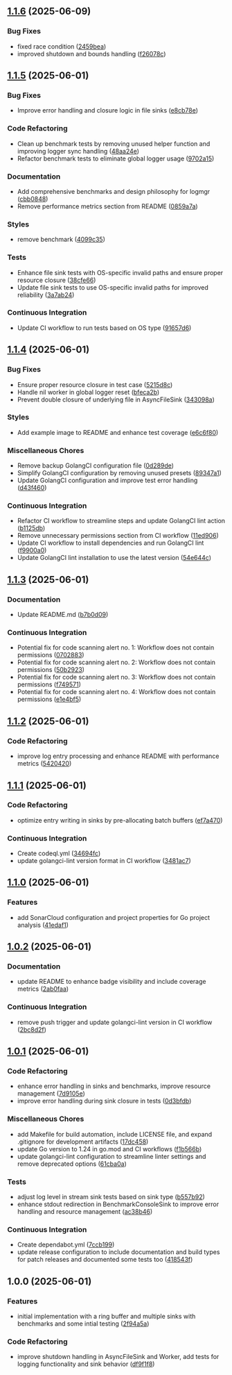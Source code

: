 ## [1.1.6](https://github.com/bxrne/logmgr/compare/v1.1.5...v1.1.6) (2025-06-09)


### Bug Fixes

* fixed race condition ([2459bea](https://github.com/bxrne/logmgr/commit/2459beac362a06ef61e94701049909b16703d751))
* improved shutdown and bounds handling ([f26078c](https://github.com/bxrne/logmgr/commit/f26078c3c735409163565171066e7bed654b4a52))

## [1.1.5](https://github.com/bxrne/logmgr/compare/v1.1.4...v1.1.5) (2025-06-01)


### Bug Fixes

* Improve error handling and closure logic in file sinks ([e8cb78e](https://github.com/bxrne/logmgr/commit/e8cb78e23b00f8753591524a78e41636967f9254))


### Code Refactoring

* Clean up benchmark tests by removing unused helper function and improving logger sync handling ([48aa24e](https://github.com/bxrne/logmgr/commit/48aa24ed966c71e12b2e95e26d68647c6ccea429))
* Refactor benchmark tests to eliminate global logger usage ([9702a15](https://github.com/bxrne/logmgr/commit/9702a15e9ee4cb3cb3796c2288dd20cee49e2dbe))


### Documentation

* Add comprehensive benchmarks and design philosophy for logmgr ([cbb0848](https://github.com/bxrne/logmgr/commit/cbb08483c45830e72100403a72c4947f95702806))
* Remove performance metrics section from README ([0859a7a](https://github.com/bxrne/logmgr/commit/0859a7a0a5d8fa3bf47442e644223aa73aa54254))


### Styles

* remove benchmark ([4099c35](https://github.com/bxrne/logmgr/commit/4099c350054ea786dea6baec24be719910a655b5))


### Tests

* Enhance file sink tests with OS-specific invalid paths and ensure proper resource closure ([38cfe66](https://github.com/bxrne/logmgr/commit/38cfe66afd88e8ffa1f70e0dd260932ce1487f84))
* Update file sink tests to use OS-specific invalid paths for improved reliability ([3a7ab24](https://github.com/bxrne/logmgr/commit/3a7ab24c446359f88e3099f02caccc73b9161f20))


### Continuous Integration

* Update CI workflow to run tests based on OS type ([91657d6](https://github.com/bxrne/logmgr/commit/91657d693a075ec2412baf9e201e9d6a20fdae3f))

## [1.1.4](https://github.com/bxrne/logmgr/compare/v1.1.3...v1.1.4) (2025-06-01)


### Bug Fixes

* Ensure proper resource closure in test case ([5215d8c](https://github.com/bxrne/logmgr/commit/5215d8c9402c3c7ca61eebd1ac81e3a3c03c4937))
* Handle nil worker in global logger reset ([bfeca2b](https://github.com/bxrne/logmgr/commit/bfeca2bc7a0cccaaba9cee3dbcfea393220eae6c))
* Prevent double closure of underlying file in AsyncFileSink ([343098a](https://github.com/bxrne/logmgr/commit/343098a169d942645726c0f213aaee21c835d452))


### Styles

* Add example image to README and enhance test coverage ([e6c6f80](https://github.com/bxrne/logmgr/commit/e6c6f8055f7d068c83c42bf1c7cd1f2c4c4a98c2))


### Miscellaneous Chores

* Remove backup GolangCI configuration file ([0d289de](https://github.com/bxrne/logmgr/commit/0d289de19970a84cea6988d4ab36690e443c47a1))
* Simplify GolangCI configuration by removing unused presets ([89347a1](https://github.com/bxrne/logmgr/commit/89347a17ab0f351aaa06ae4ff930d7e113448302))
* Update GolangCI configuration and improve test error handling ([d43f460](https://github.com/bxrne/logmgr/commit/d43f460f295bc48b815aea18a071e77650a382c2))


### Continuous Integration

* Refactor CI workflow to streamline steps and update GolangCI lint action ([b1125db](https://github.com/bxrne/logmgr/commit/b1125db12a0f8514f92a3ddb6af3e65b010be0c9))
* Remove unnecessary permissions section from CI workflow ([11ed906](https://github.com/bxrne/logmgr/commit/11ed90674d908befc6213885bc93e837b1f22089))
* Update CI workflow to install dependencies and run GolangCI lint ([f9900a0](https://github.com/bxrne/logmgr/commit/f9900a06c39ea95c661d1ddb66c51eb5f47ddaf5))
* Update GolangCI lint installation to use the latest version ([54e644c](https://github.com/bxrne/logmgr/commit/54e644c36777f6c41ce3a1da73514ee726a871f5))

## [1.1.3](https://github.com/bxrne/logmgr/compare/v1.1.2...v1.1.3) (2025-06-01)


### Documentation

* Update README.md ([b7b0d09](https://github.com/bxrne/logmgr/commit/b7b0d09824cd076e48c5b5d79ef6d1853beb1eda))


### Continuous Integration

* Potential fix for code scanning alert no. 1: Workflow does not contain permissions ([0702883](https://github.com/bxrne/logmgr/commit/070288320cb8da64034d8a13b5f69531e7f078dd))
* Potential fix for code scanning alert no. 2: Workflow does not contain permissions ([50b2923](https://github.com/bxrne/logmgr/commit/50b292387f32c943ffeed74cbce2ededcf0b89a8))
* Potential fix for code scanning alert no. 3: Workflow does not contain permissions ([f749571](https://github.com/bxrne/logmgr/commit/f749571a7a96b807d742b0b4756960de87225078))
* Potential fix for code scanning alert no. 4: Workflow does not contain permissions ([e1e4bf5](https://github.com/bxrne/logmgr/commit/e1e4bf50f1811e3c52e187d83021b1ea282211bb))

## [1.1.2](https://github.com/bxrne/logmgr/compare/v1.1.1...v1.1.2) (2025-06-01)


### Code Refactoring

* improve log entry processing and enhance README with performance metrics ([5420420](https://github.com/bxrne/logmgr/commit/54204203460c2a4e63be2dbaeeb463a4524a4a50))

## [1.1.1](https://github.com/bxrne/logmgr/compare/v1.1.0...v1.1.1) (2025-06-01)


### Code Refactoring

* optimize entry writing in sinks by pre-allocating batch buffers ([ef7a470](https://github.com/bxrne/logmgr/commit/ef7a470636a282859b2d0e569d4770d56f467ad2))


### Continuous Integration

* Create codeql.yml ([34694fc](https://github.com/bxrne/logmgr/commit/34694fc4f314a6a69c72b9e8707a1c0c83caad00))
* update golangci-lint version format in CI workflow ([3481ac7](https://github.com/bxrne/logmgr/commit/3481ac7e0731145ff2a76454287a2d42e0400617))

## [1.1.0](https://github.com/bxrne/logmgr/compare/v1.0.2...v1.1.0) (2025-06-01)


### Features

* add SonarCloud configuration and project properties for Go project analysis ([41edaf1](https://github.com/bxrne/logmgr/commit/41edaf10679a362d04bfc70e4d3c8b804da0c961))

## [1.0.2](https://github.com/bxrne/logmgr/compare/v1.0.1...v1.0.2) (2025-06-01)


### Documentation

* update README to enhance badge visibility and include coverage metrics ([2ab0faa](https://github.com/bxrne/logmgr/commit/2ab0faae79b93c57a869491f2cac148bb543121c))


### Continuous Integration

* remove push trigger and update golangci-lint version in CI workflow ([2bc8d2f](https://github.com/bxrne/logmgr/commit/2bc8d2f04ebec1998b3aa4b47f4c85d937f0e585))

## [1.0.1](https://github.com/bxrne/logmgr/compare/v1.0.0...v1.0.1) (2025-06-01)


### Code Refactoring

* enhance error handling in sinks and benchmarks, improve resource management ([7d9105e](https://github.com/bxrne/logmgr/commit/7d9105e02ac38958df067738671e9382299f5711))
* improve error handling during sink closure in tests ([0d3bfdb](https://github.com/bxrne/logmgr/commit/0d3bfdb2398b6b414007114e618a3f5143130a39))


### Miscellaneous Chores

* add Makefile for build automation, include LICENSE file, and expand .gitignore for development artifacts ([17dc458](https://github.com/bxrne/logmgr/commit/17dc4583e1ad2473a096d2f5b1d9c64956c0ed49))
* update Go version to 1.24 in go.mod and CI workflows ([f1b566b](https://github.com/bxrne/logmgr/commit/f1b566b7f51c056b33aa7c40989d8e5c534b7fb3))
* update golangci-lint configuration to streamline linter settings and remove deprecated options ([61cba0a](https://github.com/bxrne/logmgr/commit/61cba0adc9cdeec5c0860f80994d165d349c661c))


### Tests

* adjust log level in stream sink tests based on sink type ([b557b92](https://github.com/bxrne/logmgr/commit/b557b9214d5079a465bd768b0966d245428869fb))
* enhance stdout redirection in BenchmarkConsoleSink to improve error handling and resource management ([ac38b46](https://github.com/bxrne/logmgr/commit/ac38b46cd7db35b0f2460c44400d71d3e818bcfe))


### Continuous Integration

* Create dependabot.yml ([7ccb199](https://github.com/bxrne/logmgr/commit/7ccb1998edd8d3921b3d859fb0aebbb77a72c5eb))
* update release configuration to include documentation and build types for patch releases and documented some tests too ([418543f](https://github.com/bxrne/logmgr/commit/418543f93111844de910ecfc3bde2603d688ccea))

## 1.0.0 (2025-06-01)


### Features

* initial implementation with a ring buffer and multiple sinks with benchmarks and some intial testing ([2f94a5a](https://github.com/bxrne/logmgr/commit/2f94a5a9b7757f6d7ed56470460b91763883f5ca))


### Code Refactoring

* improve shutdown handling in AsyncFileSink and Worker, add tests for logging functionality and sink behavior ([df9f1f8](https://github.com/bxrne/logmgr/commit/df9f1f8a1c4cb5502620a0dcb86623ce96038560))
